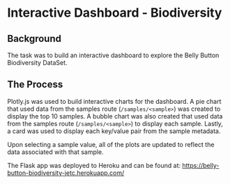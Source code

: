 # Interactive Dashboard - Biodiversity

## Background

The task was to build an interactive dashboard to explore the Belly Button Biodiversity DataSet.

## The Process

Plotly.js was used to build interactive charts for the dashboard. A pie chart that used data from the samples route (`/samples/<sample>`) was created to display the top 10 samples. A bubble chart was also created that used data from the samples route (`/samples/<sample>`) to display each sample.  Lastly, a card was used to display each key/value pair from the sample metadata. 

Upon selecting a sample value, all of the plots are updated to reflect the data associated with that sample.

The Flask app was deployed to Heroku and can be found at: https://belly-button-biodiversity-jetc.herokuapp.com/
